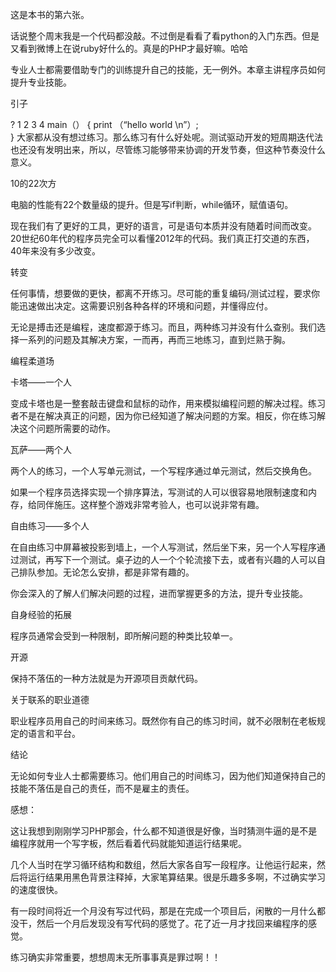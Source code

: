 这是本书的第六张。

话说整个周末我是一个代码都没敲。不过倒是看看了看python的入门东西。但是又看到微博上在说ruby好什么的。真是的PHP才最好嘛。哈哈

专业人士都需要借助专门的训练提升自己的技能，无一例外。本章主讲程序员如何提升专业技能。

引子

?
1
2
3
4
main（）
{
    print （“hello world \n”）;   
}
大家都从没有想过练习。那么练习有什么好处呢。测试驱动开发的短周期迭代法也还没有发明出来，所以，尽管练习能够带来协调的开发节奏，但这种节奏没什么意义。

10的22次方

电脑的性能有22个数量级的提升。但是写if判断，while循环，赋值语句。

现在我们有了更好的工具，更好的语言，可是语句本质并没有随着时间而改变。20世纪60年代的程序员完全可以看懂2012年的代码。我们真正打交道的东西，40年来没有多少改变。

转变

任何事情，想要做的更快，都离不开练习。尽可能的重复编码/测试过程，要求你能迅速做出决定。这需要识别各种各样的环境和问题，并懂得应付。

无论是搏击还是编程，速度都源于练习。而且，两种练习并没有什么查别。我们选择一系列的问题及其解决方案，一而再，再而三地练习，直到烂熟于胸。

编程柔道场

卡塔——一个人

变成卡塔也是一整套敲击键盘和鼠标的动作，用来模拟编程问题的解决过程。练习者不是在解决真正的问题，因为你已经知道了解决问题的方案。相反，你在练习解决这个问题所需要的动作。

瓦萨——两个人

两个人的练习，一个人写单元测试，一个写程序通过单元测试，然后交换角色。

如果一个程序员选择实现一个排序算法，写测试的人可以很容易地限制速度和内存，给同伴施压。这样整个游戏非常考验人，也可以说非常有趣。

自由练习——多个人

在自由练习中屏幕被投影到墙上，一个人写测试，然后坐下来，另一个人写程序通过测试，再写下一个测试。桌子边的人一个个轮流接下去，或者有兴趣的人可以自己排队参加。无论怎么安排，都是非常有趣的。

你会深入的了解人们解决问题的过程，进而掌握更多的方法，提升专业技能。

自身经验的拓展

程序员通常会受到一种限制，即所解问题的种类比较单一。

开源

保持不落伍的一种方法就是为开源项目贡献代码。

关于联系的职业道德

职业程序员用自己的时间来练习。既然你有自己的练习时间，就不必限制在老板规定的语言和平台。

结论

无论如何专业人士都需要练习。他们用自己的时间练习，因为他们知道保持自己的技能不落伍是自己的责任，而不是雇主的责任。

感想：

这让我想到刚刚学习PHP那会，什么都不知道很是好像，当时猜测牛逼的是不是编程序就用一个写字板，然后看着代码就能知道运行结果呢。

几个人当时在学习循环结构和数组，然后大家各自写一段程序。让他运行起来，然后将运行结果用黑色背景注释掉，大家笔算结果。很是乐趣多多啊，不过确实学习的速度很快。

有一段时间将近一个月没有写过代码，那是在完成一个项目后，闲散的一月什么都没干，然后一个月后发现没有写代码的感觉了。花了近一月才找回来编程序的感觉。

练习确实非常重要，想想周末无所事事真是罪过啊！！

